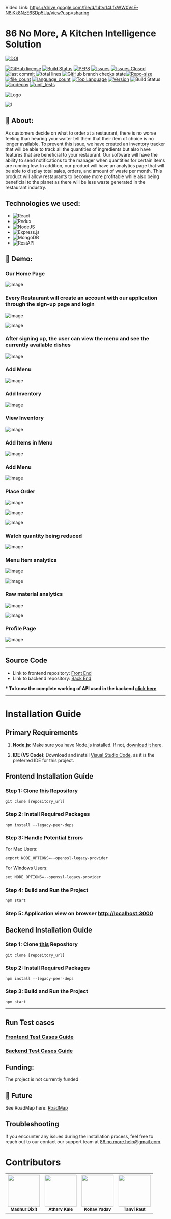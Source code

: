 Video Link: https://drive.google.com/file/d/14tvrl4LfxWW0VsE-N8iKk8NzE6SDp5Ua/view?usp=sharing
# 86 No More, A Kitchen Intelligence Solution



[![DOI](https://zenodo.org/badge/DOI/10.5281/zenodo.10023690.svg)](https://doi.org/10.5281/zenodo.10023690)

[![GitHub license](https://img.shields.io/github/license/Naereen/StrapDown.js.svg)](https://github.com/Naereen/StrapDown.js/blob/master/LICENSE)
[![Build Status](https://app.travis-ci.com/shantanu109/CSC510_Group25_Project1.svg?branch=main)](https://app.travis-ci.com/shantanu109/CSC510_Group25_Project1)
[![PEP8](https://img.shields.io/badge/code%20style-pep8-orange.svg)](https://www.python.org/dev/peps/pep-0008/)
[![Issues](https://img.shields.io/github/issues/drs1951/CSC510_Group31)](https://GitHub.com/drs1951/CSC510_Group31/)
[![Issues Closed](https://img.shields.io/github/issues-closed/drs1951/CSC510_Group31)](https://GitHub.com/drs1951/CSC510_Group31/)
![last commit](https://img.shields.io/github/last-commit/drs1951/CSC510_Group31)
![total lines](https://img.shields.io/tokei/lines/github/shantanu109/CSC510_Group25_Project1)
![GitHub branch checks state](https://img.shields.io/github/checks-status/shantanu109/CSC510_Group25_Project1/main)[![Repo-size](https://img.shields.io/github/repo-size/shantanu109/CSC510_Group25_Project1)](https://GitHub.com/shantanu109/CSC510_Group25_Project1/)
[![file_count](https://img.shields.io/github/directory-file-count/drs1951/CSC510_Group31)](https://GitHub.com/drs1951/CSC510_Group31/)
[![language_count](https://img.shields.io/github/languages/count/drs1951/CSC510_Group31)](https://GitHub.com/drs1951/CSC510_Group31/)
[![Top Language](https://img.shields.io/github/languages/top/drs1951/CSC510_Group31)](https://GitHub.com/drs1951/CSC510_Group31/)
[![Version](https://img.shields.io/github/package-json/v/drs1951/CSC510_Group31)](https://GitHub.com/drs1951/CSC510_Group31/)
![Build Status](https://github.com/ashakhatri007/CSC510_Group25_Project1/workflows/npm-build/badge.svg)
[![codecov](https://raw.githubusercontent.com/shantanu109/CSC510_Group25_Project1/711b55a047c10fab6bdf3da57b436a0163f475d6/coverage/badge-lines.svg)](https://github.com/shantanu109/CSC510_Group25_Project1/blob/main/coverage/)
[![unit_tests](https://github.com/ashakhatri007/CSC510_Group25_Project1/actions/workflows/QtyCalcTests.yml/badge.svg)](https://github.com/CSC510-Group-25/CSC510_Group25_Project1/actions/workflows/QtyCalcTests.yml)
<!--[![codecov](https://codecov.io/gh/ashakhatri007/CSC510_Group25_Project1/branch/main/graph/badge.svg?token=JAUQCX59SH)](https://codecov.io/gh/ashakhatri007/CSC510_Group25_Project1)-->
![Logo](https://user-images.githubusercontent.com/89487138/144724853-bd0d6f22-1a44-4dc3-afc4-6270b2bd3f36.jpg)
 
![1](https://user-images.githubusercontent.com/53376580/144174937-51c5d973-bf6e-4268-b048-0b4ea82f5c34.png)


## 💎 About:
As customers decide on what to order at a restaurant, there is no worse feeling than hearing your 
waiter tell them that their item of choice is no longer available. To prevent this issue,
we have created an inventory tracker that will be able to track all the quantities of ingredients but 
also have features that are beneficial to your restaurant. Our software will have
the ability to send notifications to the manager when quantities for certain items are running low.
In addition, our product will have an analytics page that will be able to display total sales, orders,
and amount of waste per month. This product will allow restaurants to become more profitable while also
being beneficial to the planet as there will be less waste generated in the restaurant industry.


## Technologies we used:
 - ![React](https://img.shields.io/badge/react-%2320232a.svg?style=for-the-badge&logo=react&logoColor=%2361DAFB)
 - ![Redux](https://img.shields.io/badge/redux-%23593d88.svg?style=for-the-badge&logo=redux&logoColor=white)
 - ![NodeJS](https://img.shields.io/badge/node.js-6DA55F?style=for-the-badge&logo=node.js&logoColor=white)
 - ![Express.js](https://img.shields.io/badge/express.js-%23404d59.svg?style=for-the-badge&logo=express&logoColor=%2361DAFB)
 - ![MongoDB](https://img.shields.io/badge/MongoDB-%234ea94b.svg?style=for-the-badge&logo=mongodb&logoColor=white)  
 - ![RestAPI](https://img.shields.io/badge/RestAPI-005571?style=for-the-badge&logo=restapi)

## 🚅 Demo:
### Our Home Page
![image](https://github.com/MadhurDixit13/86_No_More_FrontEnd/assets/85347670/02f4c5ef-6b7f-4bf8-808e-2f94ba911baf)



### Every Restaurant will create an account with our application through the sign-up page and login

![image](https://github.com/MadhurDixit13/86_No_More_FrontEnd/assets/85347670/755fecb4-cab9-483a-8807-c52f56823cc2)

![image](https://github.com/MadhurDixit13/86_No_More_FrontEnd/assets/85347670/a9b7ee5a-05c5-4632-93e1-d9c6d0493c66)


### After signing up, the user can view the menu and see the currently available dishes

![image](https://github.com/MadhurDixit13/86_No_More_FrontEnd/assets/85347670/6241179f-c6be-4488-a1c5-357c9f91e509)

### Add Menu

![image](https://github.com/MadhurDixit13/86_No_More_FrontEnd/assets/85347670/5fa2f824-4366-41eb-8cc4-0f177b7c402f)

### Add Inventory

![image](https://github.com/MadhurDixit13/86_No_More_FrontEnd/assets/85347670/2f00d754-6870-4e95-87b4-0b8613ae2a61)

### View Inventory

![image](https://github.com/MadhurDixit13/86_No_More_FrontEnd/assets/85347670/5a4823f3-820e-4057-8648-1536840576de)

### Add Items in Menu

![image](https://github.com/MadhurDixit13/86_No_More_FrontEnd/assets/85347670/37821df1-977d-4202-99ad-ac3d80e40df0)

### Add Menu

![image](https://github.com/MadhurDixit13/86_No_More_FrontEnd/assets/85347670/9368f477-74d1-4213-ba1d-0fc8688fc031)

### Place Order

![image](https://github.com/MadhurDixit13/86_No_More_FrontEnd/assets/85347670/d464e6ca-5e8b-420a-9daf-5f4a7af235c5)

![image](https://github.com/MadhurDixit13/86_No_More_FrontEnd/assets/85347670/c6820d40-876a-4e71-b844-337b8936698c)

![image](https://github.com/MadhurDixit13/86_No_More_FrontEnd/assets/85347670/952c1d01-50cd-440b-98d2-dd35b6b0ea43)

### Watch quantity being reduced

![image](https://github.com/MadhurDixit13/86_No_More_FrontEnd/assets/85347670/03bf4c46-18f1-4525-a288-36394460218a)

### Menu Item analytics

![image](https://github.com/MadhurDixit13/86_No_More_FrontEnd/assets/85347670/76387c5e-7795-4d02-8339-116302a8a0f4)

![image](https://github.com/MadhurDixit13/86_No_More_FrontEnd/assets/85347670/c9daebbe-53e5-4908-9434-221b28a62cf8)

### Raw material analytics

![image](https://github.com/MadhurDixit13/86_No_More_FrontEnd/assets/85347670/7abb36cf-f41d-4167-9e3d-b813115729b3)

![image](https://github.com/MadhurDixit13/86_No_More_FrontEnd/assets/85347670/edcad4a3-42f4-4bcb-ab85-963a55c9117c)

### Profile Page
![image](https://github.com/MadhurDixit13/86_No_More_FrontEnd/assets/85347670/1a6c17f5-adeb-433c-9615-620079360a49)



------------------------------------------------------------------------------------------------------------------------------------------------------------------------------------------------------

## Source Code
 - Link to frontend repository: [Front End](https://github.com/MadhurDixit13/86_No_More_FrontEnd)
 - Link to backend repository: [Back End](https://github.com/MadhurDixit13/86_No_More_BackEnd)

**\* To know the complete working of API used in the backend [click here](https://github.com/MadhurDixit13/86_No_More_BackEnd/blob/main/docs/api.md)**


------------------------------------------------------------------------------------------------------------------------------------------------------------------------------------------------------

# Installation Guide


## Primary Requirements

1. **Node.js**: Make sure you have Node.js installed. If not, [download it here](https://nodejs.org/).

2. **IDE (VS Code)**: Download and install [Visual Studio Code](https://code.visualstudio.com/), as it is the preferred IDE for this project.

## Frontend Installation Guide

### Step 1: Clone [this](https://github.com/MadhurDixit13/86_No_More_FrontEnd) Repository

```
git clone [repository_url]

```

### Step 2: Install Required Packages

```
npm install --legacy-peer-deps

```

### Step 3: Handle Potential Errors

For Mac Users:

```
export NODE_OPTIONS=--openssl-legacy-provider

```

For Windows Users:

```
set NODE_OPTIONS=--openssl-legacy-provider

```

### Step 4: Build and Run the Project

```
npm start

```

### Step 5: Application view on browser [http://localhost:3000](http://localhost:3000)



## Backend Installation Guide

### Step 1: Clone [this](https://github.com/MadhurDixit13/86_No_More_BackEnd) Repository

```
git clone [repository_url]

```


### Step 2: Install Required Packages

```
npm install --legacy-peer-deps

```


### Step 3: Build and Run the Project

```
npm start

```

 ------------------------------------------------------------------------------------------------------------------------------------------------------------------------------------------------------
 ## Run Test cases

 ### [Frontend Test Cases Guide](https://github.com/MadhurDixit13/86_No_More_FrontEnd/blob/main/docs/frontend_testing.md)
 ### [Backend Test Cases Guide](https://github.com/MadhurDixit13/86_No_More_BackEnd/blob/main/docs/backend_testing.md)
 


## Funding:
The project is not currently funded

## 🌠 Future

See RoadMap here: [RoadMap](https://github.com/MadhurDixit13/86_No_More_FrontEnd/issues/34)

## Troubleshooting

If you encounter any issues during the installation process, feel free to reach out to our contact our support team at [86.no.more.help@gmail.com](mailto:86.no.more.help@gmail.com).


# Contributors
  <table>
  <tr>
    <td align="center"><a href="https://github.com/MadhurDixit13"><img src="https://avatars.githubusercontent.com/u/54364517?v=4" width="100px;" alt=""/><br /><sub><b>Madhur Dixit</b></sub></a></td>
    <td align="center"><a href="https://github.com/ATHARVA47"><img src="https://avatars.githubusercontent.com/u/57554284?v=4" width="100px;" alt=""/><br /><sub><b>Atharv Kale</b></sub></a><br /></td>
    <td align="center"><a href="https://github.com/Kohav-Yadav"><img src="https://avatars.githubusercontent.com/u/59785863?v=4" width="100px;" alt=""/><br /><sub><b>Kohav Yadav</b></sub></a><br /></td>
    <td align="center"><a href="https://github.com/Tanvi0701"><img src="https://avatars.githubusercontent.com/u/85347670?v=4" width="100px;" alt=""/><br /><sub><b>Tanvi Raut</b></sub></a><br /></td>
  </tr>
</table>

